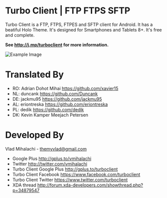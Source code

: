Turbo Client | FTP FTPS SFTP
============

Turbo Client is a FTP, FTPS, FTPES and SFTP client for Android.
It has a beatiful Holo Theme. It's designed for Smartphones and Tablets 8+.
It's free and complete.

**See http://j.mp/turboclient for more information.**

![Example Image][1]

Translated By
============

* RO: Adrian Dohot Mihai https://github.com/xavier15
* NL: duncank https://github.com/Duncank
* DE: jackmu95 https://github.com/jackmu95
* AL: eriontreska https://github.com/eriontreska
* PL: dedik https://github.com/dedik
* DK: Kevin Kamper Meejach Petersen

Developed By
============

Vlad Mihalachi - <themyvlad@gmail.com>
* Google Plus http://gplus.to/vmihalachi
* Twitter http://twitter.com/vmihalachi
* Turbo Client Google Plus http://gplus.to/turboclient
* Turbo Client Facebook https://www.facebook.com/turboclient
* Turbo Client Twitter https://www.twitter.com/turboclient
* XDA thread http://forum.xda-developers.com/showthread.php?p=34879547


 [1]: https://lh3.googleusercontent.com/-XmGZGdE767c/ULH-hixYU7I/AAAAAAAABQw/GUhojqrMoho/s722/5.png
